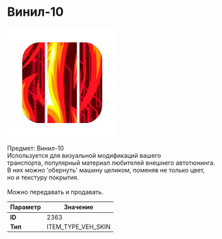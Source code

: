 # Винил-10

![Item Image](../img/2363.webp?raw=true)

Предмет: Винил-10<br>Используется для визуальной модификаций вашего<br>транспорта, популярный материал любителей внешнего автотюнинга.<br>В них можно 'обернуть' машину целиком, поменяв не только цвет,<br>но и текстуру покрытия.<br><br>Можно передавать и продавать.


| Параметр | Значение |
|----------|----------|
| **ID** | 2363 |
| **Тип** | ITEM_TYPE_VEH_SKIN |

